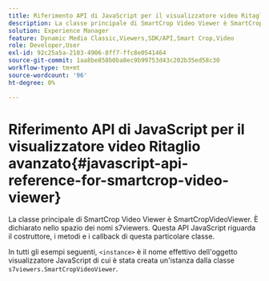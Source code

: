 ```yaml
---
title: Riferimento API di JavaScript per il visualizzatore video Ritaglio avanzato
description: La classe principale di SmartCrop Video Viewer è SmartCropVideoViewer. È dichiarato nello spazio dei nomi s7viewers. Questa API JavaScript riguarda il costruttore, i metodi e i callback di questa particolare classe.
solution: Experience Manager
feature: Dynamic Media Classic,Viewers,SDK/API,Smart Crop,Video
role: Developer,User
exl-id: 92c25a5a-2103-4906-8ff7-ffc8e0541464
source-git-commit: 1aa8be858b0ba8ec9b99753d43c202b35ed58c30
workflow-type: tm+mt
source-wordcount: '96'
ht-degree: 0%

---
```


# Riferimento API di JavaScript per il visualizzatore video Ritaglio avanzato{#javascript-api-reference-for-smartcrop-video-viewer}

La classe principale di SmartCrop Video Viewer è SmartCropVideoViewer. È dichiarato nello spazio dei nomi s7viewers. Questa API JavaScript riguarda il costruttore, i metodi e i callback di questa particolare classe.

In tutti gli esempi seguenti, `<instance>` è il nome effettivo dell&#39;oggetto visualizzatore JavaScript di cui è stata creata un&#39;istanza dalla classe `s7viewers.SmartCropVideoViewer`.
